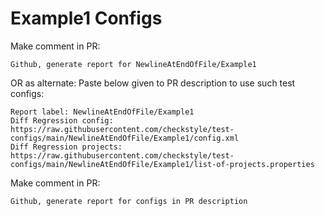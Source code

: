 # Example1 Configs
Make comment in PR:
```
Github, generate report for NewlineAtEndOfFile/Example1
```
OR as alternate:
Paste below given to PR description to use such test configs:
```
Report label: NewlineAtEndOfFile/Example1
Diff Regression config: https://raw.githubusercontent.com/checkstyle/test-configs/main/NewlineAtEndOfFile/Example1/config.xml
Diff Regression projects: https://raw.githubusercontent.com/checkstyle/test-configs/main/NewlineAtEndOfFile/Example1/list-of-projects.properties
```
Make comment in PR:
```
Github, generate report for configs in PR description
```
